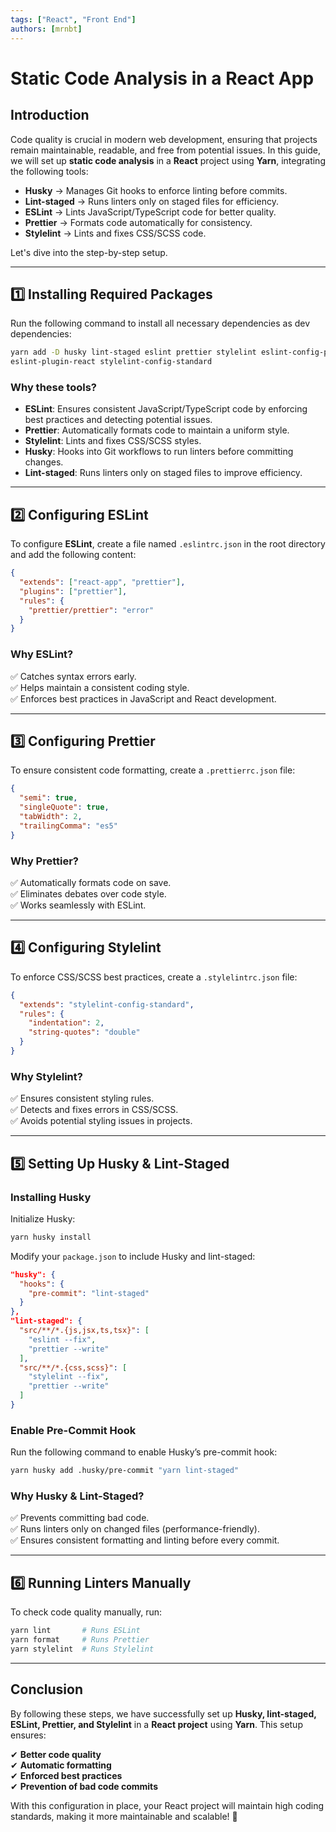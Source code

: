 ```yaml
---
tags: ["React", "Front End"]
authors: [mrnbt]
---
```


# Static Code Analysis in a React App

## **Introduction**

Code quality is crucial in modern web development, ensuring that projects remain maintainable,
readable, and free from potential issues. In this guide, we will set up **static code analysis**
in a **React** project using **Yarn**, integrating the following tools:

- **Husky** → Manages Git hooks to enforce linting before commits.
- **Lint-staged** → Runs linters only on staged files for efficiency.
- **ESLint** → Lints JavaScript/TypeScript code for better quality.
- **Prettier** → Formats code automatically for consistency.
- **Stylelint** → Lints and fixes CSS/SCSS code.

Let's dive into the step-by-step setup.
<!--truncate-->
---

## **1️⃣ Installing Required Packages**

Run the following command to install all necessary dependencies as dev dependencies:

```sh
yarn add -D husky lint-staged eslint prettier stylelint eslint-config-prettier eslint-plugin-prettier
eslint-plugin-react stylelint-config-standard
```

### **Why these tools?**

- **ESLint**: Ensures consistent JavaScript/TypeScript code by enforcing best practices and detecting
 potential issues.
- **Prettier**: Automatically formats code to maintain a uniform style.
- **Stylelint**: Lints and fixes CSS/SCSS styles.
- **Husky**: Hooks into Git workflows to run linters before committing changes.
- **Lint-staged**: Runs linters only on staged files to improve efficiency.

---

## **2️⃣ Configuring ESLint**

To configure **ESLint**, create a file named `.eslintrc.json` in the root directory and add the following
content:

```json
{
  "extends": ["react-app", "prettier"],
  "plugins": ["prettier"],
  "rules": {
    "prettier/prettier": "error"
  }
}
```

### **Why ESLint?**

✅ Catches syntax errors early.  
✅ Helps maintain a consistent coding style.  
✅ Enforces best practices in JavaScript and React development.

---

## **3️⃣ Configuring Prettier**

To ensure consistent code formatting, create a `.prettierrc.json` file:

```json
{
  "semi": true,
  "singleQuote": true,
  "tabWidth": 2,
  "trailingComma": "es5"
}
```

### **Why Prettier?**

✅ Automatically formats code on save.  
✅ Eliminates debates over code style.  
✅ Works seamlessly with ESLint.

---

## **4️⃣ Configuring Stylelint**

To enforce CSS/SCSS best practices, create a `.stylelintrc.json` file:

```json
{
  "extends": "stylelint-config-standard",
  "rules": {
    "indentation": 2,
    "string-quotes": "double"
  }
}
```

### **Why Stylelint?**

✅ Ensures consistent styling rules.  
✅ Detects and fixes errors in CSS/SCSS.  
✅ Avoids potential styling issues in projects.

---

## **5️⃣ Setting Up Husky & Lint-Staged**

### **Installing Husky**

Initialize Husky:

```sh
yarn husky install
```

Modify your `package.json` to include Husky and lint-staged:

```json
"husky": {
  "hooks": {
    "pre-commit": "lint-staged"
  }
},
"lint-staged": {
  "src/**/*.{js,jsx,ts,tsx}": [
    "eslint --fix",
    "prettier --write"
  ],
  "src/**/*.{css,scss}": [
    "stylelint --fix",
    "prettier --write"
  ]
}
```

### **Enable Pre-Commit Hook**

Run the following command to enable Husky’s pre-commit hook:

```sh
yarn husky add .husky/pre-commit "yarn lint-staged"
```

### **Why Husky & Lint-Staged?**

✅ Prevents committing bad code.  
✅ Runs linters only on changed files (performance-friendly).  
✅ Ensures consistent formatting and linting before every commit.

---

## **6️⃣ Running Linters Manually**

To check code quality manually, run:

```sh
yarn lint       # Runs ESLint
yarn format     # Runs Prettier
yarn stylelint  # Runs Stylelint
```

---

## **Conclusion**

By following these steps, we have successfully set up **Husky, lint-staged, ESLint, Prettier, and Stylelint**
in a **React project** using **Yarn**. This setup ensures:

✔ **Better code quality**  
✔ **Automatic formatting**  
✔ **Enforced best practices**  
✔ **Prevention of bad code commits**  

With this configuration in place, your React project will maintain high coding standards, making it
 more maintainable and scalable! 🚀
